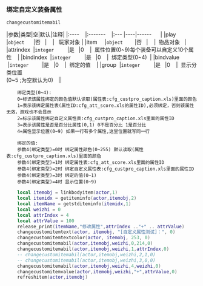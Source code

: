 ### 绑定自定义装备属性
`changecustomitemabil`

|参数|类型|空|默认|注释|
|:----    |:-------    |:--- |----|------      |
|play     |`object`      |否   |    |   玩家对象 |
|item     |`object`        |否   |    |  物品对象   |
|attrindex  |`integer`         |是   |0    |  属性位置(0~9)每个装备可以自定义10个属性    |
|bindindex  |`integer`         |是   |0    |  绑定类型(0~4)  |
|bindvalue  |`integer`         |是   |0    |  绑定的值    |
|group  |`integer`         |是   |0    |  显示分类位置<br />(0~5 ;为空默认为0)    |

```
    绑定类型(0~4):
    0=标识该属性绑定的颜色值默认读取(属性表:cfg_custpro_caption.xls)里面的颜色
    1=表示该绑定属性表(属性ID:cfg_att_score.xls的属性ID),必须绑定，否则该属性无效，游戏也不会显示
    2=标示该属性绑定自定义属性表:cfg_custpro_caption.xls里面的属性ID
    3=表示该属性是否是百分比属性(0,1) 0不是百分比 1是百分比
    4=属性显示位置(0~9) 如果一行有多个属性,这里位置就写同一行
    
    绑定的值:
    参数4(绑定类型)=0时 绑定属性颜色(0~255) 默认读取(属性表:cfg_custpro_caption.xls)里面的颜色
    参数4(绑定类型)=1时 绑定属性表:cfg_att_score.xls里面的属性ID
    参数4(绑定类型)=2时 绑定自定义属性表:cfg_custpro_caption.xls里面的属性ID
    参数4(绑定类型)=3时 绑定的值(0~1)
    参数4(绑定类型)=4时 显示位置(0~9)
```
```lua
    local itemobj = linkbodyitem(actor,1)
    local itemidx = getiteminfo(actor,itemobj,2)
    local itemName = getstditeminfo(itemidx,1)
    local weizhi = 0
    local attrIndex = 4
    local attrValue = 100
    release_print(itemName,"修改属性",attrIndex .."+" .. attrValue)
    changecustomitemtext(actor, itemobj, "[自定义属性测试]：", 0)
    changecustomitemtextcolor(actor, itemobj, 253, 0)
    changecustomitemabil(actor,itemobj,weizhi,0,214,0)
    changecustomitemabil(actor,itemobj,weizhi,1,attrIndex,0)
    -- changecustomitemabil(actor,itemobj,weizhi,2,1,0)
    -- changecustomitemabil(actor,itemobj,weizhi,3,0,0)
    changecustomitemabil(actor,itemobj,weizhi,4,weizhi,0)
    changecustomitemvalue(actor,itemobj,weizhi,"+",attrValue,0)
    refreshitem(actor,itemobj)
```

